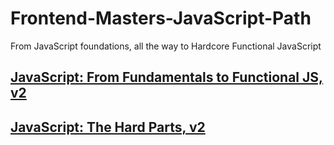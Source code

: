 # Frontend-Masters-JavaScript-Path
From JavaScript foundations, all the way to Hardcore Functional JavaScript

## [JavaScript: From Fundamentals to Functional JS, v2](https://github.com/habibullahturkmen/Frontend-Masters-JavaScript-Path/tree/main/01-JavaScript-From-Fundamentals-to-Functional-JS-v2)
## [JavaScript: The Hard Parts, v2](https://github.com/habibullahturkmen/Frontend-Masters-JavaScript-Path/tree/main/02-JavaScript-The-Hard-Parts-v2)